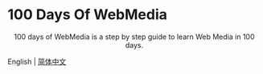 # 100 Days Of WebMedia


<p align="center">
  100 days of WebMedia is a step by step guide to learn Web Media in 100 days.
</p>

English | [简体中文](./README.md)
